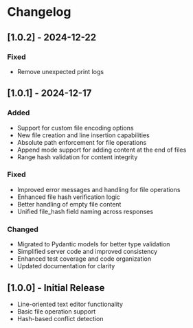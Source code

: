 # Changelog

## [1.0.2] - 2024-12-22

### Fixed

- Remove unexpected print logs

## [1.0.1] - 2024-12-17

### Added

- Support for custom file encoding options
- New file creation and line insertion capabilities
- Absolute path enforcement for file operations
- Append mode support for adding content at the end of files
- Range hash validation for content integrity

### Fixed

- Improved error messages and handling for file operations
- Enhanced file hash verification logic
- Better handling of empty file content
- Unified file_hash field naming across responses

### Changed

- Migrated to Pydantic models for better type validation
- Simplified server code and improved consistency
- Enhanced test coverage and code organization
- Updated documentation for clarity

## [1.0.0] - Initial Release

- Line-oriented text editor functionality
- Basic file operation support
- Hash-based conflict detection
